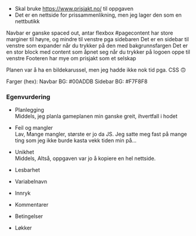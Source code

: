 * Skal bruke https://www.prisjakt.no/ til oppgaven
* Det er en nettside for prissammenlikning, men jeg lager den som en nettbutikk


Navbar er ganske spaced out, antar flexbox
#pagecontent har store marginer til høyre, og mindre til venstre pga sidebaren
Det er en sidebar til venstre som expander når du trykker på den med bakgrunnsfargen 
Det er en stor block med content som åpnet seg når du trykker på logoen oppe til venstre
Footeren har mye om prisjakt som et selskap


Planen var å ha en bildekarussel, men jeg hadde ikke nok tid pga. CSS 🙃

Farger (hex):
Navbar BG: #00ADDB
Sidebar BG: #F7F8F8



### Egenvurdering

* Planlegging  
    Middels, jeg planla gameplanen min ganske greit, ihvertfall i hodet  
* Feil og mangler  
    Lav, Mange mangler, største er jo da JS. Jeg satte meg fast på mange ting som jeg ikke burde kasta vekk tiden min på...  
* Unikhet  
    Middels, Altså, oppgaven var jo å kopiere en hel nettside.  
* Lesbarhet  

* Variabelnavn  

* Innryk  

* Kommentarer  

* Betingelser  

* Løkker  
